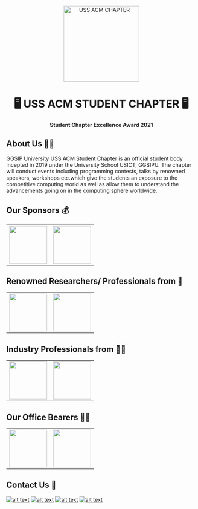 <div align="center">
  <br>
  <img alt="USS ACM CHAPTER" src="https://usict.acm.org/assets/images/acm1.png" height = "200px">
  <h1>🖥️ USS ACM STUDENT CHAPTER 🖥️</h1>
  <strong>Student Chapter Excellence Award 2021</strong>
</div>



## About Us 🧑‍💼
GGSIP University USS ACM Student Chapter is an official student body incepted in 2019 under the University School USICT, GGSIPU. The chapter will conduct events including programming contests, talks by renowned speakers, workshops etc.which give the students an exposure to the competitive computing world as well as allow them to understand the advancements going on in the computing sphere worldwide.

## Our Sponsors 💰
<table>
  <tr>
    <td>
     <img src = "https://qph.cf2.quoracdn.net/main-qimg-93b60fd5cf9888c96a1e02622806d561" height = "100px">
     </td>
     <td>
     <img src = "https://i.pinimg.com/originals/ee/20/74/ee2074960cfd0aca019fea0bbc3889de.png" height = "100px">
     </td>
   </tr>
 </table>
 
 ## Renowned Researchers/ Professionals from 🏫
 <table>
  <tr>
    <td>
     <img src = "https://pbs.twimg.com/profile_images/908031240439136257/PirFgcVZ_400x400.jpg" height = "100px">
     </td>
     <td>
     <img src = "https://www.iiitd.ac.in/sites/default/files/images/logo/style1colormid.png" height = "100px">
     </td>
   </tr>
 </table>
 
 ## Industry Professionals from 👩‍💻
  <table>
  <tr>
    <td>
     <img src = "https://i.pinimg.com/originals/01/ca/da/01cada77a0a7d326d85b7969fe26a728.jpg" height = "100px">
     </td>
     <td>
     <img src = "https://www.top-employers.com/contentassets/ed7e1b2cb1fd40cab269b2f1839ce5ce/oid00d200000000wi7ids0683y00000jvywbda3y000000iazmsgikkcyh5cad4etln20g6hz3b1gdurj453kqqoqlxgaaspdffalse3?format=jpeg&bgcolor=white&quality=75&height=75" height = "100px">
     </td>
   </tr>
 </table>
 
 ## Our Office Bearers 🧑‍💼
 <table>
  <tr>
    <td>
     <img src = "https://usict.acm.org/assets/images/team/harshGoyal.png" height = "100px">
     </td>
     <td>
     <img src = "https://usict.acm.org/assets/images/team/anurag.jpg" height = "100px">
     </td>
   </tr>
 </table>
 
 ## Contact Us 📱
 [![alt text][1.1]][1]
[![alt text][2.1]][2]
[![alt text][3.1]][3]
[![alt text][4.1]][4]

[1.1]: http://i.imgur.com/tXSoThF.png 
[2.1]: http://i.imgur.com/P3YfQoD.png 
[3.1]: http://i.imgur.com/yCsTjba.png 
[4.1]: http://i.imgur.com/YckIOms.png 

[1]: https://twitter.com/acmusict
[2]: https://www.facebook.com/acmusict/
[3]: https://plus.google.com/+CarlSednaoui
[4]: http://carlsed.tumblr.com
 
